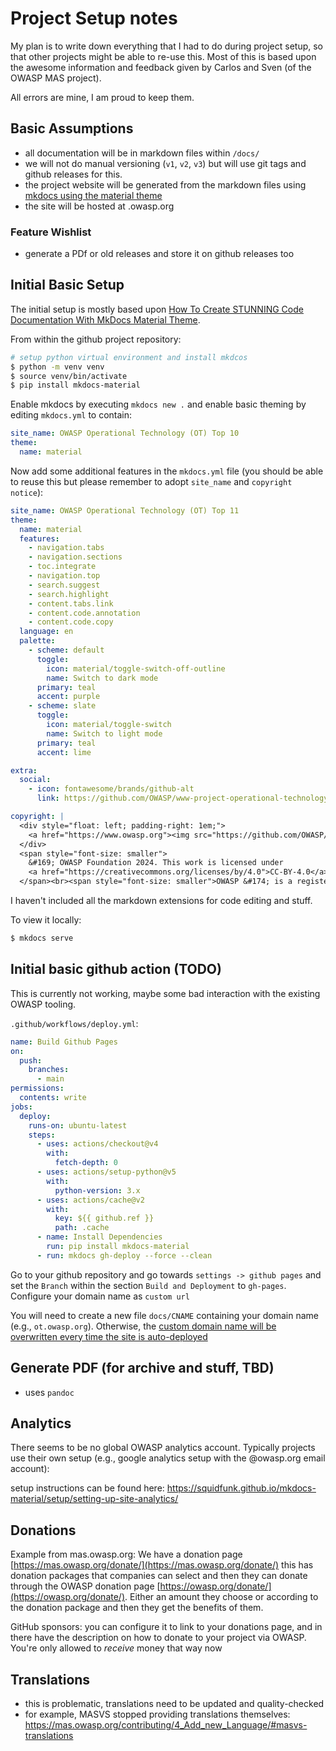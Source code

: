 # Project Setup notes

My plan is to write down everything that I had to do during project setup, so that other projects might be able to re-use this. Most of this is based upon the awesome information and feedback given by Carlos and Sven (of the OWASP MAS project).

All errors are mine, I am proud to keep them.

## Basic Assumptions

- all documentation will be in markdown files within `/docs/`
- we will not do manual versioning (`v1`, `v2`, `v3`) but will use git tags and github releases for this.
- the project website will be generated from the markdown files using [mkdocs using the material theme](https://squidfunk.github.io/mkdocs-material)
- the site will be hosted at <projectname>.owasp.org

### Feature Wishlist

- generate a PDf or old releases and store it on github releases too

## Initial Basic Setup

The initial setup is mostly based upon [How To Create STUNNING Code Documentation With MkDocs Material Theme](https://www.youtube.com/watch?v=Q-YA_dA8C20).

From within the github project repository:

~~~ bash
# setup python virtual environment and install mkdcos
$ python -m venv venv
$ source venv/bin/activate
$ pip install mkdocs-material
~~~

Enable mkdocs by executing `mkdocs new .` and enable basic theming by editing `mkdocs.yml` to contain:

~~~yaml
site_name: OWASP Operational Technology (OT) Top 10
theme:
  name: material
~~~

Now add some additional features in the `mkdocs.yml` file (you should be able to reuse this but please remember to adopt `site_name` and `copyright notice`):

~~~ yaml
site_name: OWASP Operational Technology (OT) Top 11
theme:
  name: material
  features:
    - navigation.tabs
    - navigation.sections
    - toc.integrate
    - navigation.top
    - search.suggest
    - search.highlight
    - content.tabs.link
    - content.code.annotation
    - content.code.copy
  language: en
  palette:
    - scheme: default
      toggle:
        icon: material/toggle-switch-off-outline
        name: Switch to dark mode
      primary: teal
      accent: purple
    - scheme: slate
      toggle:
        icon: material/toggle-switch
        name: Switch to light mode
      primary: teal
      accent: lime

extra:
  social:
    - icon: fontawesome/brands/github-alt
      link: https://github.com/OWASP/www-project-operational-technology-top-10

copyright: |
  <div style="float: left; padding-right: 1em;">
    <a href="https://www.owasp.org"><img src="https://github.com/OWASP/owasp-mastg/blob/master/Document/Images/OWASP_logo_white.png?raw=true" width="100px" /></a>
  </div>
  <span style="font-size: smaller">
    &#169; OWASP Foundation 2024. This work is licensed under 
    <a href="https://creativecommons.org/licenses/by/4.0">CC-BY-4.0</a>. For any reuse or distribution, you must make clear to others the license terms of this work.
  </span><br><span style="font-size: smaller">OWASP &#174; is a registered trademark of the OWASP Foundation, Inc.</span> <span>This website uses cookies to analyze our traffic and only share that information with our analytics partners. <a href="https://github.com/OWASP/owasp-mastg/blob/master/about_cookies.md">Learn more</a>.</span>
~~~

I haven't included all the markdown extensions for code editing and stuff.

To view it locally:

~~~ bash
$ mkdocs serve
~~~

## Initial basic github action (TODO)

This is currently not working, maybe some bad interaction with the existing OWASP tooling.

`.github/workflows/deploy.yml`:

~~~yaml
name: Build Github Pages
on:
  push:
    branches:
      - main
permissions:
  contents: write
jobs:
  deploy:
    runs-on: ubuntu-latest
    steps:
      - uses: actions/checkout@v4
        with:
          fetch-depth: 0
      - uses: actions/setup-python@v5
        with:
          python-version: 3.x
      - uses: actions/cache@v2
        with:
          key: ${{ github.ref }}
          path: .cache
      - name: Install Dependencies
        run: pip install mkdocs-material
      - run: mkdocs gh-deploy --force --clean
~~~

Go to your github repository and go towards `settings -> github pages` and set the `Branch` within the section `Build and Deployment` to `gh-pages`. Configure your domain name as `custom url`

You will need to create a new file `docs/CNAME` containing your domain name (e.g., `ot.owasp.org`). Otherwise, the [custom domain name will be overwritten every time the site is auto-deployed](https://github.com/tschaub/gh-pages/issues/213)

## Generate PDF (for archive and stuff, TBD)

- uses `pandoc`

## Analytics

There seems to be no global OWASP analytics account. Typically projects use their own setup (e.g., google analytics setup with the @owasp.org email account):

setup instructions can be found here: https://squidfunk.github.io/mkdocs-material/setup/setting-up-site-analytics/

## Donations

Example from mas.owasp.org: We have a donation page [https://mas.owasp.org/donate/](https://mas.owasp.org/donate/) this has donation packages that companies can select and then they can donate through the OWASP donation page [https://owasp.org/donate/](https://owasp.org/donate/). Either an amount they choose or according to the donation package and then they get the benefits of them.

GitHub sponsors: you can configure it to link to your donations page, and in there have the description on how to donate to your project via OWASP. You're only allowed to *receive* money that way now

## Translations

- this is problematic, translations need to be updated and quality-checked
- for example, MASVS stopped providing translations themselves: https://mas.owasp.org/contributing/4_Add_new_Language/#masvs-translations
